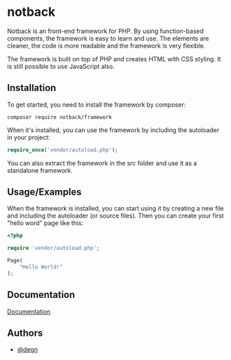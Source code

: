 

# notback

Notback is an front-end framework for PHP. By using function-based components, the framework is easy to learn and use. 
The elements are cleaner, the code is more readable and the framework is very flexible.

The framework is built on top of PHP and creates HTML with CSS styling. It is still possible to use JavaScript also. 

## Installation


To get started, you need to install the framework by composer:


```
composer require notback/framework
```
    

When it's installed, you can use the framework by including the autoloader in your project:

```php
require_once('vendor/autoload.php');
```

You can also extract the framework in the src folder and use it as a standalone framework.


## Usage/Examples

When the framework is installed, you can start using it by creating a new file and including the autoloader (or source files). Then you can create your first "hello word" page like this:

```php
<?php

require 'vendor/autoload.php';

Page(
    "Hello World!"
);
```


## Documentation

[Documentation](https://notback.io/docs)


## Authors

- [@degn](https://www.github.com/degn)

